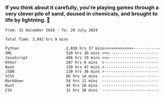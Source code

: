 ### If you think about it carefully, you're playing games through a very clever pile of sand, doused in chemicals, and brought to life by lightning.  👋


<!--START_SECTION:waka-->

```txt
From: 31 December 2018 - To: 29 July 2024

Total Time: 3,942 hrs 9 mins

Python                     2,038 hrs 37 mins>>>>>>>>>>>>>------------   51.72 %
XML                        520 hrs 30 mins >>>----------------------   13.21 %
JavaScript                 486 hrs 19 mins >>>----------------------   12.34 %
Other                      207 hrs 6 mins  >------------------------   05.25 %
Bash                       150 hrs 47 mins >------------------------   03.83 %
JSON                       130 hrs 36 mins >------------------------   03.31 %
SCSS                       66 hrs 14 mins  -------------------------   01.68 %
Markdown                   54 hrs 11 mins  -------------------------   01.37 %
Rust                       45 hrs 26 mins  -------------------------   01.15 %
CSV                        32 hrs 38 mins  -------------------------   00.83 %
```

<!--END_SECTION:waka-->
